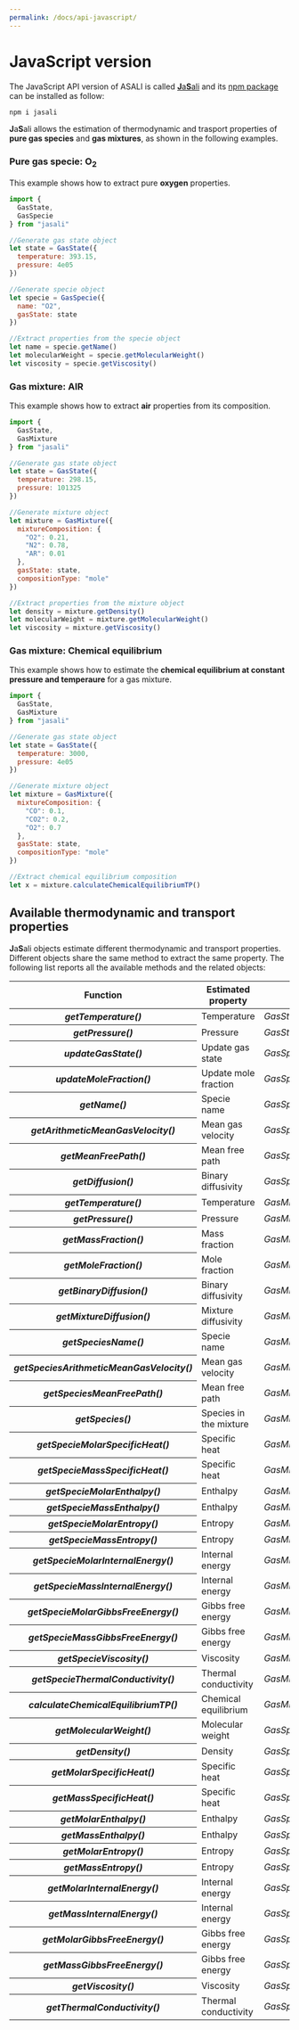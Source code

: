 ```yaml
---
permalink: /docs/api-javascript/
---
```


# **JavaScript version**
The JavaScript API version of ASALI is called [**J**a**S**ali](https://github.com/srebughini/JASALI) and its [npm package](https://www.npmjs.com/package/jasali) can be installed as follow:

```bash
npm i jasali
```

**J**a**S**ali allows the estimation of thermodynamic and trasport properties of **pure gas species** and **gas mixtures**, as shown in the following examples.

### Pure gas specie: O<sub>2</sub>
This example shows how to extract pure **oxygen** properties.

```javascript
import {
  GasState,
  GasSpecie
} from "jasali"

//Generate gas state object
let state = GasState({
  temperature: 393.15,
  pressure: 4e05
})

//Generate specie object
let specie = GasSpecie({
  name: "O2",
  gasState: state
})

//Extract properties from the specie object
let name = specie.getName()
let molecularWeight = specie.getMolecularWeight()
let viscosity = specie.getViscosity()
```

### Gas mixture: AIR
This example shows how to extract **air** properties from its composition.

```javascript
import {
  GasState,
  GasMixture
} from "jasali"

//Generate gas state object
let state = GasState({
  temperature: 298.15,
  pressure: 101325
})

//Generate mixture object
let mixture = GasMixture({
  mixtureComposition: {
    "O2": 0.21,
    "N2": 0.78,
    "AR": 0.01
  },
  gasState: state,
  compositionType: "mole"
})

//Extract properties from the mixture object
let density = mixture.getDensity()
let molecularWeight = mixture.getMolecularWeight()
let viscosity = mixture.getViscosity()
```
### Gas mixture: Chemical equilibrium
This example shows how to estimate the **chemical equilibrium at constant pressure and temperaure** for a gas mixture.

```javascript
import {
  GasState,
  GasMixture
} from "jasali"

//Generate gas state object
let state = GasState({
  temperature: 3000,
  pressure: 4e05
})

//Generate mixture object
let mixture = GasMixture({
  mixtureComposition: {
    "CO": 0.1,
    "CO2": 0.2,
    "O2": 0.7
  },
  gasState: state,
  compositionType: "mole"
})

//Extract chemical equilibrium composition
let x = mixture.calculateChemicalEquilibriumTP()
```

## **Available thermodynamic and transport properties**
**J**a**S**ali objects estimate different thermodynamic and transport properties. Different objects share the same method to extract the same property. The following list reports all the available methods and the related objects:

<table class="table table-striped">
  <thead>
      <tr>
          <th scope="row">Function</th>
          <th>Estimated property</th>
          <th>Method of</th>
          <th>Unit dimension</th>
      </tr>
  </thead>
  <tbody>
    <tr>
      <th scope="row"><b><i>getTemperature()</i></b></th>
      <td>Temperature</td>
      <td><i>GasState</i></td>
      <td>K</td>
    </tr>
    <tr>
      <th scope="row"><b><i>getPressure()</i></b></th>
      <td>Pressure</td>
      <td><i>GasState</i></td>
      <td>Pa</td>
    </tr>
    <tr>
      <th scope="row"><b><i>updateGasState()</i></b></th>
      <td>Update gas state</td>
      <td><i>GasSpecie</i></td>
      <td>n.a</td>
    </tr>
    <tr>
      <th scope="row"><b><i>updateMoleFraction()</i></b></th>
      <td>Update mole fraction</td>
      <td><i>GasSpecie</i></td>
      <td>n.a</td>
    </tr>
    <tr>
      <th scope="row"><b><i>getName()</i></b></th>
      <td>Specie name</td>
      <td><i>GasSpecie</i></td>
      <td>n.a</td>
    </tr>
    <tr>
      <th scope="row"><b><i>getArithmeticMeanGasVelocity()</i></b></th>
      <td>Mean gas velocity</td>
      <td><i>GasSpecie</i></td>
      <td>m/s</td>
    </tr>
    <tr>
      <th scope="row"><b><i>getMeanFreePath()</i></b></th>
      <td>Mean free path</td>
      <td><i>GasSpecie</i></td>
      <td>m</td>
    </tr>
    <tr>
      <th scope="row"><b><i>getDiffusion()</i></b></th>
      <td>Binary diffusivity</td>
      <td><i>GasSpecie</i></td>
      <td>m<sup>2</sup>/s</td>
    </tr>
    <tr>
      <th scope="row"><b><i>getTemperature()</i></b></th>
      <td>Temperature</td>
      <td><i>GasMixture</i></td>
      <td>K</td>
    </tr>
    <tr>
      <th scope="row"><b><i>getPressure()</i></b></th>
      <td>Pressure</td>
      <td><i>GasMixture</i></td>
      <td>Pa</td>
    </tr>
    <tr>
      <th scope="row"><b><i>getMassFraction()</i></b></th>
      <td>Mass fraction</td>
      <td><i>GasMixture</i></td>
      <td>n.a</td>
    </tr>
    <tr>
      <th scope="row"><b><i>getMoleFraction()</i></b></th>
      <td>Mole fraction</td>
      <td><i>GasMixture</i></td>
      <td>n.a</td>
    </tr>
    <tr>
      <th scope="row"><b><i>getBinaryDiffusion()</i></b></th>
      <td>Binary diffusivity</td>
      <td><i>GasMixture</i></td>
      <td>m<sup>2</sup>/s</td>
    </tr>
    <tr>
      <th scope="row"><b><i>getMixtureDiffusion()</i></b></th>
      <td>Mixture diffusivity</td>
      <td><i>GasMixture</i></td>
      <td>m<sup>2</sup>/s</td>
    </tr>
    <tr>
      <th scope="row"><b><i>getSpeciesName()</i></b></th>
      <td>Specie name</td>
      <td><i>GasMixture</i></td>
      <td>n.a</td>
    </tr>
    <tr>
      <th scope="row"><b><i>getSpeciesArithmeticMeanGasVelocity()</i></b></th>
      <td>Mean gas velocity</td>
      <td><i>GasMixture</i></td>
      <td>m/s</td>
    </tr>
    <tr>
      <th scope="row"><b><i>getSpeciesMeanFreePath()</i></b></th>
      <td>Mean free path</td>
      <td><i>GasMixture</i></td>
      <td>m</td>
    </tr>
    <tr>
      <th scope="row"><b><i>getSpecies()</i></b></th>
      <td>Species in the mixture</td>
      <td><i>GasMixture</i></td>
      <td>n.a</td>
    </tr>
    <tr>
      <th scope="row"><b><i>getSpecieMolarSpecificHeat()</i></b></th>
      <td>Specific heat</td>
      <td><i>GasMixture</i></td>
      <td>J/kmol/K</td>
    </tr>
    <tr>
      <th scope="row"><b><i>getSpecieMassSpecificHeat()</i></b></th>
      <td>Specific heat</td>
      <td><i>GasMixture</i></td>
      <td>J/kg/K</td>
    </tr>
    <tr>
      <th scope="row"><b><i>getSpecieMolarEnthalpy()</i></b></th>
      <td>Enthalpy</td>
      <td><i>GasMixture</i></td>
      <td>J/kmol</td>
    </tr>
    <tr>
      <th scope="row"><b><i>getSpecieMassEnthalpy()</i></b></th>
      <td>Enthalpy</td>
      <td><i>GasMixture</i></td>
      <td>J/kg</td>
    </tr>
    <tr>
      <th scope="row"><b><i>getSpecieMolarEntropy()</i></b></th>
      <td>Entropy</td>
      <td><i>GasMixture</i></td>
      <td>J/kmol/K</td>
    </tr>
    <tr>
      <th scope="row"><b><i>getSpecieMassEntropy()</i></b></th>
      <td>Entropy</td>
      <td><i>GasMixture</i></td>
      <td>J/kg/K</td>
    </tr>
    <tr>
      <th scope="row"><b><i>getSpecieMolarInternalEnergy()</i></b></th>
      <td>Internal energy</td>
      <td><i>GasMixture</i></td>
      <td>J/kmol</td>
    </tr>
    <tr>
      <th scope="row"><b><i>getSpecieMassInternalEnergy()</i></b></th>
      <td>Internal energy</td>
      <td><i>GasMixture</i></td>
      <td>J/kg</td>
    </tr>
    <tr>
      <th scope="row"><b><i>getSpecieMolarGibbsFreeEnergy()</i></b></th>
      <td>Gibbs free energy</td>
      <td><i>GasMixture</i></td>
      <td>J/kmol</td>
    </tr>
    <tr>
      <th scope="row"><b><i>getSpecieMassGibbsFreeEnergy()</i></b></th>
      <td>Gibbs free energy</td>
      <td><i>GasMixture</i></td>
      <td>J/kg</td>
    </tr>
    <tr>
      <th scope="row"><b><i>getSpecieViscosity()</i></b></th>
      <td>Viscosity</td>
      <td><i>GasMixture</i></td>
      <td>Pa*s</td>
    </tr>
    <tr>
      <th scope="row"><b><i>getSpecieThermalConductivity()</i></b></th>
      <td>Thermal conductivity</td>
      <td><i>GasMixture</i></td>
      <td>W/m/K</td>
    </tr>
    <tr>
      <th scope="row"><b><i>calculateChemicalEquilibriumTP()</i></b></th>
      <td>Chemical equilibrium</td>
      <td><i>GasMixture</i></td>
      <td>mole fraction</td>
    </tr>
    <tr>
      <th scope="row"><b><i>getMolecularWeight()</i></b></th>
      <td>Molecular weight</td>
      <td><i>GasSpecie/GasMixture</i></td>
      <td>g/mol</td>
    </tr>
    <tr>
      <th scope="row"><b><i>getDensity()</i></b></th>
      <td>Density</td>
      <td><i>GasSpecie/GasMixture</i></td>
      <td>kg/m<sup>3</sup></td>
    </tr>
    <tr>
      <th scope="row"><b><i>getMolarSpecificHeat()</i></b></th>
      <td>Specific heat</td>
      <td><i>GasSpecie/GasMixture</i></td>
      <td>J/kmol/K</td>
    </tr>
    <tr>
      <th scope="row"><b><i>getMassSpecificHeat()</i></b></th>
      <td>Specific heat</td>
      <td><i>GasSpecie/GasMixture</i></td>
      <td>J/kg/K</td>
    </tr>
    <tr>
      <th scope="row"><b><i>getMolarEnthalpy()</i></b></th>
      <td>Enthalpy</td>
      <td><i>GasSpecie/GasMixture</i></td>
      <td>J/kmol</td>
    </tr>
    <tr>
      <th scope="row"><b><i>getMassEnthalpy()</i></b></th>
      <td>Enthalpy</td>
      <td><i>GasSpecie/GasMixture</i></td>
      <td>J/kg</td>
    </tr>
    <tr>
      <th scope="row"><b><i>getMolarEntropy()</i></b></th>
      <td>Entropy</td>
      <td><i>GasSpecie/GasMixture</i></td>
      <td>J/kmol/K</td>
    </tr>
    <tr>
      <th scope="row"><b><i>getMassEntropy()</i></b></th>
      <td>Entropy</td>
      <td><i>GasSpecie/GasMixture</i></td>
      <td>J/kg/K</td>
    </tr>
    <tr>
      <th scope="row"><b><i>getMolarInternalEnergy()</i></b></th>
      <td>Internal energy</td>
      <td><i>GasSpecie/GasMixture</i></td>
      <td>J/kmol</td>
    </tr>
    <tr>
      <th scope="row"><b><i>getMassInternalEnergy()</i></b></th>
      <td>Internal energy</td>
      <td><i>GasSpecie/GasMixture</i></td>
      <td>J/kg</td>
    </tr>
    <tr>
      <th scope="row"><b><i>getMolarGibbsFreeEnergy()</i></b></th>
      <td>Gibbs free energy</td>
      <td><i>GasSpecie/GasMixture</i></td>
      <td>J/kmol</td>
    </tr>
    <tr>
      <th scope="row"><b><i>getMassGibbsFreeEnergy()</i></b></th>
      <td>Gibbs free energy</td>
      <td><i>GasSpecie/GasMixture</i></td>
      <td>J/kg</td>
    </tr>
    <tr>
      <th scope="row"><b><i>getViscosity()</i></b></th>
      <td>Viscosity</td>
      <td><i>GasSpecie/GasMixture</i></td>
      <td>Pa*s</td>
    </tr>
    <tr>
      <th scope="row"><b><i>getThermalConductivity()</i></b></th>
      <td>Thermal conductivity</td>
      <td><i>GasSpecie/GasMixture</i></td>
      <td>W/m/K</td>
    </tr>
  </tbody>
</table>

